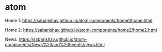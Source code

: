 # atom

Home 1: https://sabarishav.github.io/atom-components/home1/home.html

Home 2: https://sabarishav.github.io/atom-components/home2/home2.html

News: https://sabarishav.github.io/atom-components/News%20and%20Events/news.html
